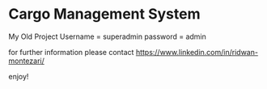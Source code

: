 # Cargo Management System

My Old Project
Username = superadmin
password = admin

for further information please contact
https://www.linkedin.com/in/ridwan-montezari/

enjoy!

